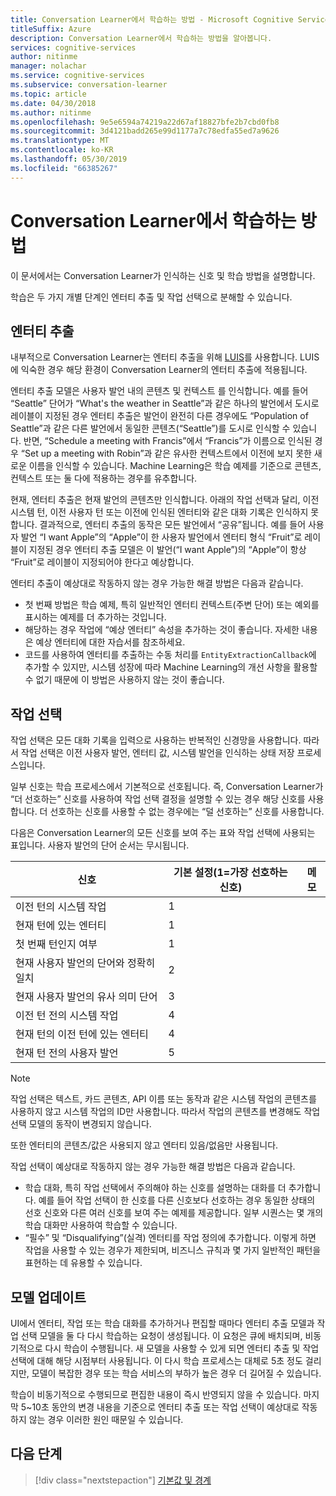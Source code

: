 ```yaml
---
title: Conversation Learner에서 학습하는 방법 - Microsoft Cognitive Services | Microsoft Docs
titleSuffix: Azure
description: Conversation Learner에서 학습하는 방법을 알아봅니다.
services: cognitive-services
author: nitinme
manager: nolachar
ms.service: cognitive-services
ms.subservice: conversation-learner
ms.topic: article
ms.date: 04/30/2018
ms.author: nitinme
ms.openlocfilehash: 9e5e6594a74219a22d67af18827bfe2b7cbd0fb8
ms.sourcegitcommit: 3d4121badd265e99d1177a7c78edfa55ed7a9626
ms.translationtype: MT
ms.contentlocale: ko-KR
ms.lasthandoff: 05/30/2019
ms.locfileid: "66385267"
---
```

# <a name="how-to-teach-with-conversation-learner"></a>Conversation Learner에서 학습하는 방법 

이 문서에서는 Conversation Learner가 인식하는 신호 및 학습 방법을 설명합니다.  

학습은 두 가지 개별 단계인 엔터티 추출 및 작업 선택으로 분해할 수 있습니다.

## <a name="entity-extraction"></a>엔터티 추출

내부적으로 Conversation Learner는 엔터티 추출을 위해 [LUIS](https://www.luis.ai)를 사용합니다.  LUIS에 익숙한 경우 해당 환경이 Conversation Learner의 엔터티 추출에 적용됩니다.

엔터티 추출 모델은 사용자 발언 내의 콘텐츠  및 컨텍스트  를 인식합니다.  예를 들어 “Seattle” 단어가 “What's the weather in Seattle”과 같은 하나의 발언에서 도시로 레이블이 지정된 경우 엔터티 추출은 발언이 완전히 다른 경우에도 “Population of Seattle”과 같은 다른 발언에서 동일한 콘텐츠(“Seattle”)를 도시로 인식할 수 있습니다.  반면, “Schedule a meeting with Francis”에서 “Francis”가 이름으로 인식된 경우 “Set up a meeting with Robin”과 같은 유사한 컨텍스트에서 이전에 보지 못한 새로운 이름을 인식할 수 있습니다.  Machine Learning은 학습 예제를 기준으로 콘텐츠, 컨텍스트 또는 둘 다에 적용하는 경우를 유추합니다.

현재, 엔터티 추출은 현재 발언의 콘텐츠만 인식합니다.  아래의 작업 선택과 달리, 이전 시스템 턴, 이전 사용자 턴 또는 이전에 인식된 엔터티와 같은 대화 기록은 인식하지 못합니다.  결과적으로, 엔터티 추출의 동작은 모든 발언에서 “공유”됩니다.  예를 들어 사용자 발언 “I want Apple”의 “Apple”이 한 사용자 발언에서 엔터티 형식 “Fruit”로 레이블이 지정된 경우 엔터티 추출 모델은 이 발언(“I want Apple”)의 “Apple”이 항상 “Fruit”로 레이블이 지정되어야 한다고 예상합니다.

엔터티 추출이 예상대로 작동하지 않는 경우 가능한 해결 방법은 다음과 같습니다.

- 첫 번째 방법은 학습 예제, 특히 일반적인 엔터티 컨텍스트(주변 단어) 또는 예외를 표시하는 예제를 더 추가하는 것입니다.
- 해당하는 경우 작업에 “예상 엔터티” 속성을 추가하는 것이 좋습니다.  자세한 내용은 예상 엔터티에 대한 자습서를 참조하세요.
- 코드를 사용하여 엔터티를 추출하는 수동 처리를 `EntityExtractionCallback`에 추가할 수 있지만, 시스템 성장에 따라 Machine Learning의 개선 사항을 활용할 수 없기 때문에 이 방법은 사용하지 않는 것이 좋습니다.

## <a name="action-selection"></a>작업 선택

작업 선택은 모든 대화 기록을 입력으로 사용하는 반복적인 신경망을 사용합니다.  따라서 작업 선택은 이전 사용자 발언, 엔터티 값, 시스템 발언을 인식하는 상태 저장 프로세스입니다.  

일부 신호는 학습 프로세스에서 기본적으로 선호됩니다.  즉, Conversation Learner가 “더 선호하는” 신호를 사용하여 작업 선택 결정을 설명할 수 있는 경우 해당 신호를 사용합니다. 더 선호하는 신호를 사용할 수 없는 경우에는 “덜 선호하는” 신호를 사용합니다.

다음은 Conversation Learner의 모든 신호를 보여 주는 표와 작업 선택에 사용되는 표입니다.  사용자 발언의 단어 순서는 무시됩니다.

신호 | 기본 설정(1=가장 선호하는 신호) | 메모
--- | --- | --- 
이전 턴의 시스템 작업 | 1 | 
현재 턴에 있는 엔터티 | 1 | 
첫 번째 턴인지 여부 | 1 |
현재 사용자 발언의 단어와 정확히 일치 | 2 | 
현재 사용자 발언의 유사 의미 단어 | 3 | 
이전 턴 전의 시스템 작업 | 4 |
현재 턴의 이전 턴에 있는 엔터티 | 4 | 
현재 턴 전의 사용자 발언 | 5 | 

> [!NOTE]
> 작업 선택은 텍스트, 카드 콘텐츠, API 이름 또는 동작과 같은 시스템 작업의 콘텐츠를 사용하지 않고 시스템 작업의 ID만 사용합니다.  따라서 작업의 콘텐츠를 변경해도 작업 선택 모델의 동작이 변경되지 않습니다.
>
> 또한 엔터티의 콘텐츠/값은 사용되지 않고 엔터티 있음/없음만 사용됩니다.

작업 선택이 예상대로 작동하지 않는 경우 가능한 해결 방법은 다음과 같습니다.

- 학습 대화, 특히 작업 선택에서 주의해야 하는 신호를 설명하는 대화를 더 추가합니다.  예를 들어 작업 선택이 한 신호를 다른 신호보다 선호하는 경우 동일한 상태의 선호 신호와 다른 여러 신호를 보여 주는 예제를 제공합니다.  일부 시퀀스는 몇 개의 학습 대화만 사용하여 학습할 수 있습니다.
- “필수” 및 “Disqualifying”(실격) 엔터티를 작업 정의에 추가합니다.  이렇게 하면 작업을 사용할 수 있는 경우가 제한되며, 비즈니스 규칙과 몇 가지 일반적인 패턴을 표현하는 데 유용할 수 있습니다. 

## <a name="updates-to-models"></a>모델 업데이트

UI에서 엔터티, 작업 또는 학습 대화를 추가하거나 편집할 때마다 엔터티 추출 모델과 작업 선택 모델을 둘 다 다시 학습하는 요청이 생성됩니다.  이 요청은 큐에 배치되며, 비동기적으로 다시 학습이 수행됩니다.  새 모델을 사용할 수 있게 되면 엔터티 추출 및 작업 선택에 대해 해당 시점부터 사용됩니다.  이 다시 학습 프로세스는 대체로 5초 정도 걸리지만, 모델이 복잡한 경우 또는 학습 서비스의 부하가 높은 경우 더 길어질 수 있습니다.

학습이 비동기적으로 수행되므로 편집한 내용이 즉시 반영되지 않을 수 있습니다.  마지막 5~10초 동안의 변경 내용을 기준으로 엔터티 추출 또는 작업 선택이 예상대로 작동하지 않는 경우 이러한 원인 때문일 수 있습니다.

## <a name="next-steps"></a>다음 단계

> [!div class="nextstepaction"]
> [기본값 및 경계](./cl-values-and-boundaries.md)
